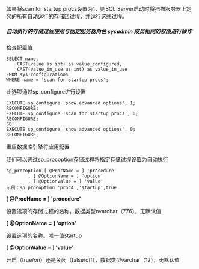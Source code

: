 如果将scan for startup procs设置为1，则SQL Server启动时将扫描服务器上定义的所有自动运行的存储区过程，并运行这些过程。

##### 自动执行的存储过程使用与固定服务器角色 **sysadmin** 成员相同的权限进行操作

检查配置值

```
SELECT name, 
	CAST(value as int) as value_configured, 
	CAST(value_in_use as int) as value_in_use 
FROM sys.configurations 
WHERE name = 'scan for startup procs';
```

此选项通过sp_configure进行设置

```
EXECUTE sp_configure 'show advanced options', 1; 
RECONFIGURE; 
EXECUTE sp_configure 'scan for startup procs', 0; 
RECONFIGURE; 
GO 
EXECUTE sp_configure 'show advanced options', 0; 
RECONFIGURE;
```

重启数据库引擎将应用配置

我们可以通过sp_procoption存储过程将指定存储过程设置为自动执行

```
sp_procoption [ @ProcName = ] 'procedure' 
        , [ @OptionName = ] 'option' 
        , [ @OptionValue = ] 'value'
示例：sp_procoption 'procA','startup',true
```

**[ @ProcName = ] 'procedure'**

设置选项的存储过程的名称。数据类型nvarchar（776），无默认值

**[ @OptionName = ] 'option'**

设置选项的名称。唯一值startup

**[ @OptionValue = ] 'value'**

开启（true/on）还是关闭（false/off），数据类型varchar（12），无默认值
